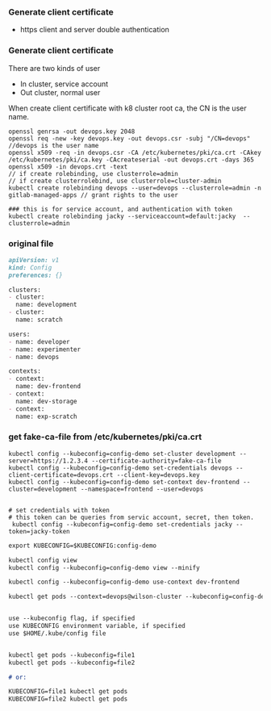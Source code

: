 ### Generate client certificate
- https client and server double authentication

### Generate client certificate

There are two kinds of user
- In cluster, service account
- Out cluster, normal user

When create client certificate with k8 cluster root ca, the CN is the user name.

```
openssl genrsa -out devops.key 2048
openssl req -new -key devops.key -out devops.csr -subj "/CN=devops"  //devops is the user name
openssl x509 -req -in devops.csr -CA /etc/kubernetes/pki/ca.crt -CAkey /etc/kubernetes/pki/ca.key -CAcreateserial -out devops.crt -days 365
openssl x509 -in devops.crt -text
// if create rolebinding, use clusterrole=admin
// if create clusterrolebind, use clusterrole=cluster-admin 
kubectl create rolebinding devops --user=devops --clusterrole=admin -n gitlab-managed-apps // grant rights to the user

### this is for service account, and authentication with token
kubectl create rolebinding jacky --serviceaccount=default:jacky  --clusterrole=admin
```

### original file

```markdown
apiVersion: v1
kind: Config
preferences: {}

clusters:
- cluster:
  name: development
- cluster:
  name: scratch

users:
- name: developer
- name: experimenter
- name: devops

contexts:
- context:
  name: dev-frontend
- context:
  name: dev-storage
- context:
  name: exp-scratch

```

### get fake-ca-file from /etc/kubernetes/pki/ca.crt
```
kubectl config --kubeconfig=config-demo set-cluster development --server=https://1.2.3.4 --certificate-authority=fake-ca-file
kubectl config --kubeconfig=config-demo set-credentials devops --client-certificate=devops.crt --client-key=devops.key
kubectl config --kubeconfig=config-demo set-context dev-frontend --cluster=development --namespace=frontend --user=devops


# set credentials with token 
# this token can be queries from servic account, secret, then token.
 kubectl config --kubeconfig=config-demo set-credentials jacky --token=jacky-token
```


```markdown
export KUBECONFIG=$KUBECONFIG:config-demo
```

```markdown
kubectl config view
kubectl config --kubeconfig=config-demo view --minify
```

```markdown
kubectl config --kubeconfig=config-demo use-context dev-frontend

kubectl get pods --context=devops@wilson-cluster --kubeconfig=config-demo
```


```markdown

use --kubeconfig flag, if specified
use KUBECONFIG environment variable, if specified
use $HOME/.kube/config file


kubectl get pods --kubeconfig=file1
kubectl get pods --kubeconfig=file2

# or:

KUBECONFIG=file1 kubectl get pods
KUBECONFIG=file2 kubectl get pods
```